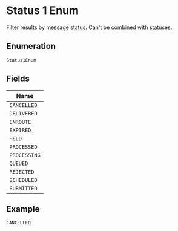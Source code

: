 
# Status 1 Enum

Filter results by message status. Can't be combined with statuses.

## Enumeration

`Status1Enum`

## Fields

| Name |
|  --- |
| `CANCELLED` |
| `DELIVERED` |
| `ENROUTE` |
| `EXPIRED` |
| `HELD` |
| `PROCESSED` |
| `PROCESSING` |
| `QUEUED` |
| `REJECTED` |
| `SCHEDULED` |
| `SUBMITTED` |

## Example

```
CANCELLED
```

